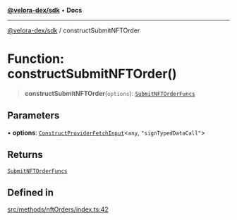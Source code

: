 [**@velora-dex/sdk**](../README.md) • **Docs**

***

[@velora-dex/sdk](../globals.md) / constructSubmitNFTOrder

# Function: constructSubmitNFTOrder()

> **constructSubmitNFTOrder**(`options`): [`SubmitNFTOrderFuncs`](../type-aliases/SubmitNFTOrderFuncs.md)

## Parameters

• **options**: [`ConstructProviderFetchInput`](../interfaces/ConstructProviderFetchInput.md)\<`any`, `"signTypedDataCall"`\>

## Returns

[`SubmitNFTOrderFuncs`](../type-aliases/SubmitNFTOrderFuncs.md)

## Defined in

[src/methods/nftOrders/index.ts:42](https://github.com/paraswap/paraswap-sdk/blob/master/src/methods/nftOrders/index.ts#L42)
